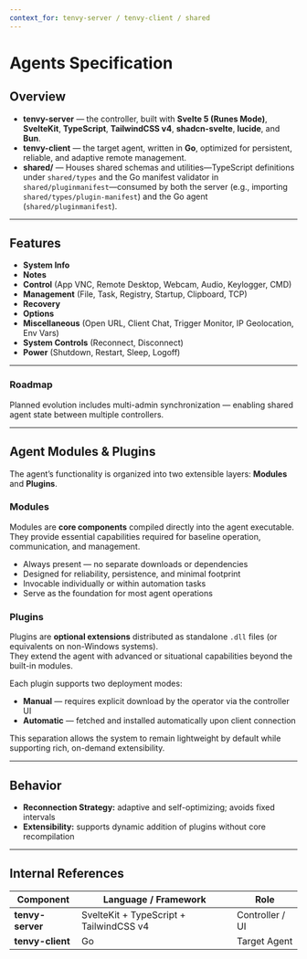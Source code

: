 ```yaml
---
context_for: tenvy-server / tenvy-client / shared
---
```


# Agents Specification

## Overview

- **tenvy-server** — the controller, built with **Svelte 5 (Runes Mode)**, **SvelteKit**, **TypeScript**, **TailwindCSS v4**, **shadcn-svelte**, **lucide**, and **Bun**.
- **tenvy-client** — the target agent, written in **Go**, optimized for persistent, reliable, and adaptive remote management.
- **shared/** — Houses shared schemas and utilities—TypeScript definitions under `shared/types` and the Go manifest validator in `shared/pluginmanifest`—consumed by both the server (e.g., importing `shared/types/plugin-manifest`) and the Go agent (`shared/pluginmanifest`).

---

## Features

- **System Info**
- **Notes**
- **Control** (App VNC, Remote Desktop, Webcam, Audio, Keylogger, CMD)
- **Management** (File, Task, Registry, Startup, Clipboard, TCP)
- **Recovery**
- **Options**
- **Miscellaneous** (Open URL, Client Chat, Trigger Monitor, IP Geolocation, Env Vars)
- **System Controls** (Reconnect, Disconnect)
- **Power** (Shutdown, Restart, Sleep, Logoff)

---

### Roadmap
Planned evolution includes multi-admin synchronization — enabling shared agent state between multiple controllers.

---

## Agent Modules & Plugins

The agent’s functionality is organized into two extensible layers: **Modules** and **Plugins**.

### Modules
Modules are **core components** compiled directly into the agent executable.  
They provide essential capabilities required for baseline operation, communication, and management.

- Always present — no separate downloads or dependencies  
- Designed for reliability, persistence, and minimal footprint  
- Invocable individually or within automation tasks  
- Serve as the foundation for most agent operations

### Plugins
Plugins are **optional extensions** distributed as standalone `.dll` files (or equivalents on non-Windows systems).  
They extend the agent with advanced or situational capabilities beyond the built-in modules.

Each plugin supports two deployment modes:

- **Manual** — requires explicit download by the operator via the controller UI  
- **Automatic** — fetched and installed automatically upon client connection  

This separation allows the system to remain lightweight by default while supporting rich, on-demand extensibility.

---

## Behavior

- **Reconnection Strategy:** adaptive and self-optimizing; avoids fixed intervals
- **Extensibility:** supports dynamic addition of plugins without core recompilation

---

## Internal References

| Component    | Language / Framework               | Role             |
|---------------|------------------------------------|------------------|
| **tenvy-server** | SvelteKit + TypeScript + TailwindCSS v4 | Controller / UI  |
| **tenvy-client** | Go                               | Target Agent     |
